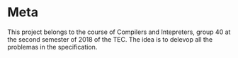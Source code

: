 # Meta
This project belongs to the course of Compilers and Intepreters, group 40 at the second semester of 2018 of the TEC. The idea is to delevop all the problemas in the specification.
